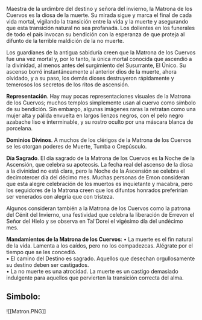 Maestra de la urdimbre del destino y señora del invierno, la Matrona de los Cuervos es la diosa de la muerte. Su mirada sigue y marca el final de cada vida mortal, vigilando la transición entre la vida y la muerte y asegurando que esta transición natural no sea profanada. Los dolientes en los funerales de todo el país invocan su bendición con la esperanza de que proteja al difunto de la terrible maldición de la no muerte.

Los guardianes de la antigua sabiduría creen que la Matrona de los Cuervos fue una vez mortal y, por lo tanto, la única mortal conocida que ascendió a la divinidad, al menos antes del surgimiento del Susurrante, El Único. Su ascenso borró instantáneamente al anterior dios de la muerte, ahora olvidado, y a su paso, los demás dioses destruyeron rápidamente y temerosos los secretos de los ritos de ascensión.

**Representación**. Hay muy pocas representaciones visuales de la Matrona de los Cuervos; muchos templos simplemente usan al cuervo como símbolo de su bendición. Sin embargo, algunas imágenes raras la retratan como una mujer alta y pálida envuelta en largos lienzos negros, con el pelo negro azabache liso e interminable, y su rostro oculto por una máscara blanca de porcelana.

**Dominios Divinos**. A muchos de los clérigos de la Matrona de los Cuervos se les otorgan poderes de Muerte, Tumba o Crepúsculo.

**Día Sagrado**. El día sagrado de la Matrona de los Cuervos es la Noche de la Ascensión, que celebra su apoteosis. La fecha real del ascenso de la diosa a la divinidad no está clara, pero la Noche de la Ascensión se celebra el decimotercer día del décimo mes. Muchas personas de Emon consideran que esta alegre celebración de los muertos es inquietante y macabra, pero los seguidores de la Matrona creen que los difuntos honrados preferirían ser venerados con alegría que con tristeza.

Algunos consideran también a la Matrona de los Cuervos como la patrona del Cénit del Invierno, una festividad que celebra la liberación de Errevon el Señor del Hielo y se observa en Tal'Dorei el vigésimo día del undécimo mes.

**Mandamientos de la Matrona de los Cuervos**: 
	• La muerte es el fin natural de la vida. Lamenta a los caídos, pero no los compadezcas. Alégrate por el tiempo que se les concedió. <br>
	• El camino del Destino es sagrado. Aquellos que desechan orgullosamente su destino deben ser castigados. <br>
	• La no muerte es una atrocidad. La muerte es un castigo demasiado indulgente para aquellos que pervierten la transición correcta del alma.

## Simbolo:

![[Matron.PNG]]